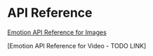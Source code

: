 <!-- 
NavPath: Emotion API
LinkLabel: API Reference
Url: Emotion-api/documentation/APIReference
Weight: 15
-->


# API Reference

[Emotion API Reference for Images](https://dev.projectoxford.ai/docs/services/5639d931ca73072154c1ce89)

[Emotion API Reference for Video - TODO LINK]
